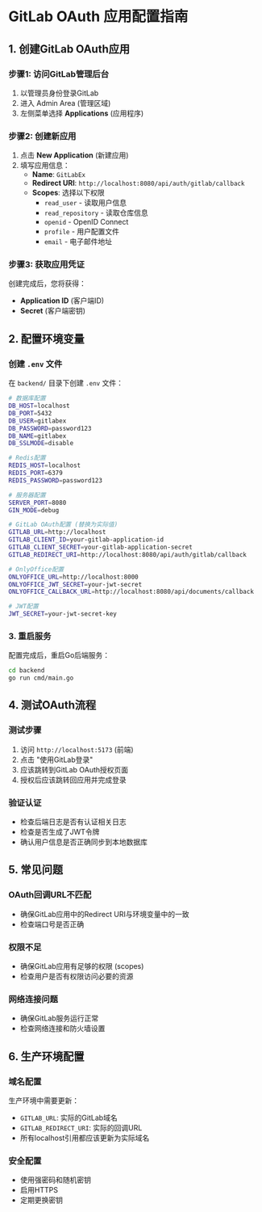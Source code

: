 # GitLab OAuth 应用配置指南

## 1. 创建GitLab OAuth应用

### 步骤1: 访问GitLab管理后台
1. 以管理员身份登录GitLab
2. 进入 Admin Area (管理区域)
3. 左侧菜单选择 **Applications** (应用程序)

### 步骤2: 创建新应用
1. 点击 **New Application** (新建应用)
2. 填写应用信息：
   - **Name**: `GitLabEx`
   - **Redirect URI**: `http://localhost:8080/api/auth/gitlab/callback`
   - **Scopes**: 选择以下权限
     - `read_user` - 读取用户信息
     - `read_repository` - 读取仓库信息
     - `openid` - OpenID Connect
     - `profile` - 用户配置文件
     - `email` - 电子邮件地址

### 步骤3: 获取应用凭证
创建完成后，您将获得：
- **Application ID** (客户端ID)
- **Secret** (客户端密钥)

## 2. 配置环境变量

### 创建 `.env` 文件
在 `backend/` 目录下创建 `.env` 文件：

```bash
# 数据库配置
DB_HOST=localhost
DB_PORT=5432
DB_USER=gitlabex
DB_PASSWORD=password123
DB_NAME=gitlabex
DB_SSLMODE=disable

# Redis配置
REDIS_HOST=localhost
REDIS_PORT=6379
REDIS_PASSWORD=password123

# 服务器配置
SERVER_PORT=8080
GIN_MODE=debug

# GitLab OAuth配置 (替换为实际值)
GITLAB_URL=http://localhost
GITLAB_CLIENT_ID=your-gitlab-application-id
GITLAB_CLIENT_SECRET=your-gitlab-application-secret
GITLAB_REDIRECT_URI=http://localhost:8080/api/auth/gitlab/callback

# OnlyOffice配置
ONLYOFFICE_URL=http://localhost:8000
ONLYOFFICE_JWT_SECRET=your-jwt-secret
ONLYOFFICE_CALLBACK_URL=http://localhost:8080/api/documents/callback

# JWT配置
JWT_SECRET=your-jwt-secret-key
```

### 3. 重启服务
配置完成后，重启Go后端服务：
```bash
cd backend
go run cmd/main.go
```

## 4. 测试OAuth流程

### 测试步骤
1. 访问 `http://localhost:5173` (前端)
2. 点击 "使用GitLab登录"
3. 应该跳转到GitLab OAuth授权页面
4. 授权后应该跳转回应用并完成登录

### 验证认证
- 检查后端日志是否有认证相关日志
- 检查是否生成了JWT令牌
- 确认用户信息是否正确同步到本地数据库

## 5. 常见问题

### OAuth回调URL不匹配
- 确保GitLab应用中的Redirect URI与环境变量中的一致
- 检查端口号是否正确

### 权限不足
- 确保GitLab应用有足够的权限 (scopes)
- 检查用户是否有权限访问必要的资源

### 网络连接问题
- 确保GitLab服务运行正常
- 检查网络连接和防火墙设置

## 6. 生产环境配置

### 域名配置
生产环境中需要更新：
- `GITLAB_URL`: 实际的GitLab域名
- `GITLAB_REDIRECT_URI`: 实际的回调URL
- 所有localhost引用都应该更新为实际域名

### 安全配置
- 使用强密码和随机密钥
- 启用HTTPS
- 定期更换密钥 